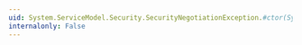 ```yaml
---
uid: System.ServiceModel.Security.SecurityNegotiationException.#ctor(System.Runtime.Serialization.SerializationInfo,System.Runtime.Serialization.StreamingContext)
internalonly: False
---
```

